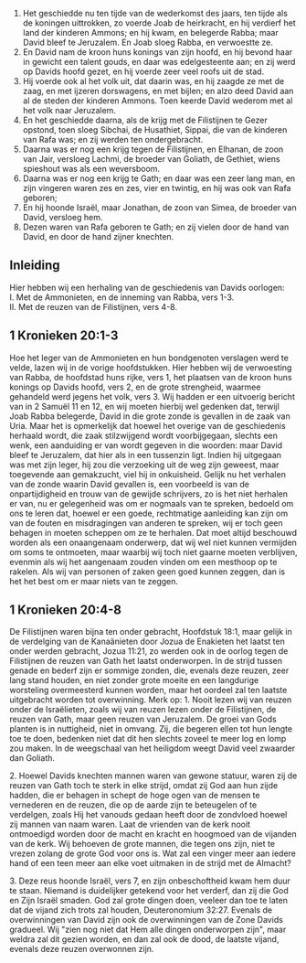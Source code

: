 1. Het geschiedde nu ten tijde van de wederkomst des jaars, ten tijde als de koningen uittrokken, zo voerde Joab de heirkracht, en hij verdierf het land der kinderen Ammons; en hij kwam, en belegerde Rabba; maar David bleef te Jeruzalem. En Joab sloeg Rabba, en verwoestte ze. 
2. En David nam de kroon huns konings van zijn hoofd, en hij bevond haar in gewicht een talent gouds, en daar was edelgesteente aan; en zij werd op Davids hoofd gezet, en hij voerde zeer veel roofs uit de stad. 
3. Hij voerde ook al het volk uit, dat daarin was, en hij zaagde ze met de zaag, en met ijzeren dorswagens, en met bijlen; en alzo deed David aan al de steden der kinderen Ammons. Toen keerde David wederom met al het volk naar Jeruzalem. 
4. En het geschiedde daarna, als de krijg met de Filistijnen te Gezer opstond, toen sloeg Sibchai, de Husathiet, Sippai, die van de kinderen van Rafa was; en zij werden ten ondergebracht. 
5. Daarna was er nog een krijg tegen de Filistijnen, en Elhanan, de zoon van Jair, versloeg Lachmi, de broeder van Goliath, de Gethiet, wiens spieshout was als een weversboom. 
6. Daarna was er nog een krijg te Gath; en daar was een zeer lang man, en zijn vingeren waren zes en zes, vier en twintig, en hij was ook van Rafa geboren; 
7. En hij hoonde Israël, maar Jonathan, de zoon van Simea, de broeder van David, versloeg hem. 
8. Dezen waren van Rafa geboren te Gath; en zij vielen door de hand van David, en door de hand zijner knechten. 

## Inleiding

Hier hebben wij een herhaling van de geschiedenis van Davids oorlogen:  
I.	Met de Ammonieten, en de inneming van Rabba, vers 1-3.  
II.	Met de reuzen van de Filistijnen, vers 4-8.  

## 1 Kronieken 20:1-3 

Hoe het leger van de Ammonieten en hun bondgenoten verslagen werd te velde, lazen wij in de vorige hoofdstukken. Hier hebben wij de verwoesting van Rabba, de hoofdstad huns rijke, vers 1, het plaatsen van de kroon huns konings op Davids hoofd, vers 2, en de grote strengheid, waarmee gehandeld werd jegens het volk, vers 3. Wij hadden er een uitvoerig bericht van in 2 Samuël 11 en 12, en wij moeten hierbij wel gedenken dat, terwijl Joab Rabba belegerde, David in die grote zonde is gevallen in de zaak van Uria. Maar het is opmerkelijk dat hoewel het overige van de geschiedenis herhaald wordt, die zaak stilzwijgend wordt voorbijgegaan, slechts een wenk, een aanduiding er van wordt gegeven in die woorden: maar David bleef te Jeruzalem, dat hier als in een tussenzin ligt. Indien hij uitgegaan was met zijn leger, hij zou die verzoeking uit de weg zijn geweest, maar toegevende aan gemakzucht, viel hij in onkuisheid. 
Gelijk nu het verhalen van de zonde waarin David gevallen is, een voorbeeld is van de onpartijdigheid en trouw van de gewijde schrijvers, zo is het niet herhalen er van, nu er gelegenheid was om er nogmaals van te spreken, bedoeld om ons te leren dat, hoewel er een goede, rechtmatige aanleiding kan zijn om van de fouten en misdragingen van anderen te spreken, wij er toch geen behagen in moeten scheppen om ze te herhalen. Dat moet altijd beschouwd worden als een onaangenaam onderwerp, dat wij wel niet kunnen vermijden om soms te ontmoeten, maar waarbij wij toch niet gaarne moeten verblijven, evenmin als wij het aangenaam zouden vinden om een mesthoop op te rakelen. Als wij van personen of zaken geen goed kunnen zeggen, dan is het het best om er maar niets van te zeggen. 

## 1 Kronieken 20:4-8 

De Filistijnen waren bijna ten onder gebracht, Hoofdstuk 18:1, maar gelijk in de verdelging van de Kanaänieten door Jozua de Enakieten het laatst ten onder werden gebracht, Jozua 11:21, zo werden ook in de oorlog tegen de Filistijnen de reuzen van Gath het laatst onderworpen. In de strijd tussen genade en bederf zijn er sommige zonden, die, evenals deze reuzen, zeer lang stand houden, en niet zonder grote moeite en een langdurige worsteling overmeesterd kunnen worden, maar het oordeel zal ten laatste uitgebracht worden tot overwinning. Merk op: 
1\. Nooit lezen wij van reuzen onder de Israëlieten, zoals wij van reuzen lezen onder de Filistijnen, de reuzen van Gath, maar geen reuzen van Jeruzalem. De groei van Gods planten is in nuttigheid, niet in omvang. Zij, die begeren ellen tot hun lengte toe te doen, bedenken niet dat dit hen slechts zoveel te meer log en lomp zou maken. In de weegschaal van het heiligdom weegt David veel zwaarder dan Goliath.

2\. Hoewel Davids knechten mannen waren van gewone statuur, waren zij de reuzen van Gath toch te sterk in elke strijd, omdat zij God aan hun zijde hadden, die er behagen in schept de hoge ogen van de mensen te vernederen en de reuzen, die op de aarde zijn te beteugelen of te verdelgen, zoals Hij het vanouds gedaan heeft door de zondvloed hoewel zij mannen van naam waren. 
Laat de vrienden van de kerk nooit ontmoedigd worden door de macht en kracht en hoogmoed van de vijanden van de kerk. Wij behoeven de grote mannen, die tegen ons zijn, niet te vrezen zolang de grote God voor ons is. Wat zal een vinger meer aan iedere hand of een teen meer aan elke voet uitmaken in de strijd met de Almacht? 

3\. Deze reus hoonde Israël, vers 7, en zijn onbeschoftheid kwam hem duur te staan. Niemand is duidelijker getekend voor het verderf, dan zij die God en Zijn Israël smaden. God zal grote dingen doen, veeleer dan toe te laten dat de vijand zich trots zal houden, Deuteronomium 32:27. Evenals de overwinningen van David zijn ook de overwinningen van de Zone Davids gradueel. Wij "zien nog niet dat Hem alle dingen onderworpen zijn", maar weldra zal dit gezien worden, en dan zal ook de dood, de laatste vijand, evenals deze reuzen overwonnen zijn. 

